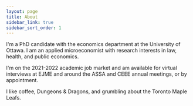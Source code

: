 ```yaml
---
layout: page
title: About
sidebar_link: true
sidebar_sort_order: 1
---
```

I'm a PhD candidate with the economics department at the University of Ottawa. I am an applied microeconomist with research interests in law, health, and public economics. 

I'm on the 2021-2022 academic job market and am available for virtual interviews at EJME and around the ASSA and CEEE annual meetings, or by appointment.

I like coffee, Dungeons & Dragons, and grumbling about the Toronto Maple Leafs.
